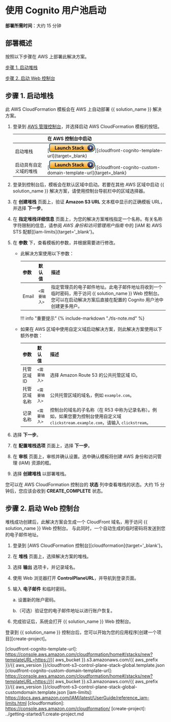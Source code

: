 # 使用 Cognito 用户池启动

**部署所需时间**：大约 15 分钟

## 部署概述

按照以下步骤在 AWS 上部署此解决方案。

[步骤 1. 启动堆栈](#1)

[步骤 2. 启动 Web 控制台](#2-web)

## 步骤 1. 启动堆栈

此 AWS CloudFormation 模板会在 AWS 上自动部署 {{ solution_name }} 解决方案。

1. 登录到 [AWS 管理控制台](https://console.aws.amazon.com/)，并选择启动 AWS CloudFormation 模板的按钮。

    |                             | 在 AWS 控制台中启动                                                                                                                                                                                                                                   |
    |---------------------------------------------------------------------------------------------------------------------------------------------------------------------------------------------------------------------------------------------------------| ------------------------------------------------------------ |
    | 启动堆栈      | [![启动堆栈][launch-stack]][cloudfront-cognito-template-url]{target=_blank}              |
    | 启动具有自定义域的堆栈     | [![启动堆栈][launch-stack]][cloudfront-cognito-custom-domain-template-url]{target=_blank}              |

2. 登录到控制台后，模板会在默认区域中启动。若要在其他 AWS 区域中启动 {{ solution_name }} 解决方案，请使用控制台导航栏中的区域选择器。

3. 在 **创建堆栈** 页面上，验证 **Amazon S3 URL** 文本框中显示的正确模板 URL，并选择 **下一步**。

4. 在 **指定堆栈详细信息** 页面上，为您的解决方案堆栈指定一个名称。有关名称字符限制的信息，请参阅 *AWS 身份和访问管理用户指南* 中的 [IAM 和 AWS STS 配额][iam-limits]{target='_blank'}。

5. 在 **参数** 下，查看模板的参数，并根据需要进行修改。

    - 此解决方案使用以下参数：

        | 参数  | 默认值          | 描述                                                  |
        | ---------- | ---------------- | ------------------------------------------------------------ |
        | Email | `<需要输入>` | 指定管理员的电子邮件地址。此电子邮件地址将收到一个临时密码，用于访问 {{ solution_name }} Web 控制台。您可以在启动解决方案后直接在配置的 Cognito 用户池中创建更多用户。 |

        !!! info "重要提示"
            {%
            include-markdown "./tls-note.md"
            %}

    - 如果在 AWS 区域中使用自定义域启动解决方案，则此解决方案使用以下额外参数：

        | 参数  | 默认值          | 描述                                                  |
        | ---------- | ---------------- | ------------------------------------------------------------ |
        | 托管区域 ID | `<需要输入>` | 选择 Amazon Route 53 的公共托管区域 ID。 |
        | 托管区域名称 | `<需要输入>` | 公共托管区域的域名，例如 `example.com`。 |
        | 记录名称 | `<需要输入>` | 控制台的域名的子名称（在 R53 中称为记录名称）。例如，如果您要为控制台使用自定义域 `clickstream.example.com`，请输入 `clickstream`。 |

6. 选择 **下一步**。

7. 在 **配置堆栈选项** 页面上，选择 **下一步**。

8. 在 **审核** 页面上，审核并确认设置。选中确认模板将创建 AWS 身份和访问管理 (IAM) 资源的框。

9. 选择 **创建堆栈** 以部署堆栈。

您可以在 AWS CloudFormation 控制台的 **状态** 列中查看堆栈的状态。大约 15 分钟后，您应该会收到 **CREATE_COMPLETE** 状态。

## 步骤 2. 启动 Web 控制台

堆栈成功创建后，此解决方案会生成一个 CloudFront 域名，用于访问 {{ solution_name }} Web 控制台。
与此同时，一个自动生成的临时密码将发送到您的电子邮件地址。

1. 登录到 [AWS CloudFormation 控制台][cloudformation]{target='_blank'}。

2. 在 **堆栈** 页面上，选择解决方案的堆栈。

3. 选择 **输出** 选项卡，并记录域名。

4. 使用 Web 浏览器打开 **ControlPlaneURL**，并导航到登录页面。

5. 输入 **电子邮件** 和临时密码。

    a. 设置新的账户密码。

    b.（可选）验证您的电子邮件地址以进行账户恢复。

6. 完成验证后，系统会打开 {{ solution_name }} Web 控制台。

登录到 {{ solution_name }} 控制台后，您可以开始为您的应用程序[创建一个项目][create-project]。

[launch-stack]: ../images/launch-stack.webp
[cloudfront-cognito-template-url]: https://console.aws.amazon.com/cloudformation/home#/stacks/new?templateURL=https://{{ aws_bucket }}.s3.amazonaws.com/{{ aws_prefix }}/{{ aws_version }}/cloudfront-s3-control-plane-stack-global.template.json
[cloudfront-cognito-custom-domain-template-url]: https://console.aws.amazon.com/cloudformation/home#/stacks/new?templateURL=https://{{ aws_bucket }}.s3.amazonaws.com/{{ aws_prefix }}/{{ aws_version }}/cloudfront-s3-control-plane-stack-global-customdomain.template.json
[iam-limits]: https://docs.aws.amazon.com/IAM/latest/UserGuide/reference_iam-limits.html
[cloudformation]: https://console.aws.amazon.com/cloudformation/
[create-project]: ../getting-started/1.create-project.md
